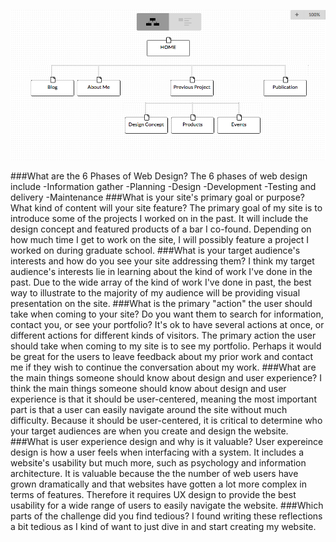 ![Alt text](imgs/site-map.png)


###What are the 6 Phases of Web Design?
  The 6 phases of web design include
    -Information gather
    -Planning
    -Design
    -Development
    -Testing and delivery
    -Maintenance
###What is your site's primary goal or purpose? What kind of content will your site feature?
  The primary goal of my site is to introduce some of the projects I worked on in the past. It will include the design concept and featured products of a bar I co-found. Depending on how much time I get to work on the site, I will possibly feature a project I worked on during graduate school.
###What is your target audience's interests and how do you see your site addressing them?
  I think my target audience's interests lie in learning about the kind of work I've done in the past. Due to the wide array of the kind of work I've done in past, the best way to illustrate to the majority of my audience will be providing visual presentation on the site.
###What is the primary "action" the user should take when coming to your site? Do you want them to search for information, contact you, or see your portfolio? It's ok to have several actions at once, or different actions for different kinds of visitors.
  The primary action the user should take when coming to my site is to see my portfolio. Perhaps it would be great for the users to leave feedback about my prior work and contact me if they wish to continue the conversation about my work.
###What are the main things someone should know about design and user experience?
  I think the main things someone should know about design and user experience is that it should be user-centered, meaning the most important part is that a user can easily navigate around the site without much difficulty. Because it should be user-centered, it is critical to determine who your target audiences are when you create and design the website.
###What is user experience design and why is it valuable?
  User expereince design is how a user feels when interfacing with a system. It includes a website's usability but much more, such as psychology and information architecture. It is valuable because the the number of web users have grown dramatically and that websites have gotten a lot more complex in terms of features. Therefore it requires UX design to provide the best usability for a wide range of users to easily navigate the website.
###Which parts of the challenge did you find tedious?
  I found writing these reflections a bit tedious as I kind of want to just dive in and start creating my website.